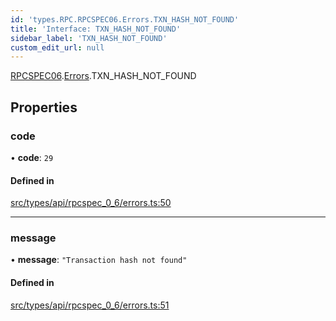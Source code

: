 ```yaml
---
id: 'types.RPC.RPCSPEC06.Errors.TXN_HASH_NOT_FOUND'
title: 'Interface: TXN_HASH_NOT_FOUND'
sidebar_label: 'TXN_HASH_NOT_FOUND'
custom_edit_url: null
---
```


[RPCSPEC06](../namespaces/types.RPC.RPCSPEC06.md).[Errors](../namespaces/types.RPC.RPCSPEC06.Errors.md).TXN_HASH_NOT_FOUND

## Properties

### code

• **code**: `29`

#### Defined in

[src/types/api/rpcspec_0_6/errors.ts:50](https://github.com/starknet-io/starknet.js/blob/v6.23.1/src/types/api/rpcspec_0_6/errors.ts#L50)

---

### message

• **message**: `"Transaction hash not found"`

#### Defined in

[src/types/api/rpcspec_0_6/errors.ts:51](https://github.com/starknet-io/starknet.js/blob/v6.23.1/src/types/api/rpcspec_0_6/errors.ts#L51)
